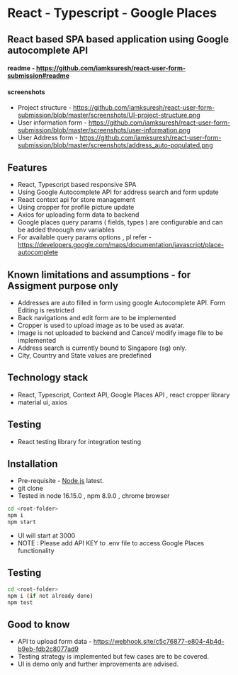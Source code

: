 # React - Typescript - Google Places
## React based SPA based application using Google autocomplete API

#### readme - https://github.com/iamksuresh/react-user-form-submission#readme

#### screenshots
-   Project structure -  https://github.com/iamksuresh/react-user-form-submission/blob/master/screenshots/UI-project-structure.png
-   User information form - https://github.com/iamksuresh/react-user-form-submission/blob/master/screenshots/user-information.png
-   User Address form - https://github.com/iamksuresh/react-user-form-submission/blob/master/screenshots/address_auto-populated.png

## Features
- React, Typescript based responsive SPA
- Using Google Autocomplete API for address search and form update
- React context api for store management
- Using cropper for profile picture update
- Axios for uploading form data to backend
- Google places query params ( fields, types ) are configurable and can be added throough env variables
- For available query params options , pl refer - https://developers.google.com/maps/documentation/javascript/place-autocomplete

## Known limitations and assumptions - for Assigment purpose only
-   Addresses are auto filled in form using google Autocomplete API. Form Editing is restricted
-   Back navigations and edit form are to be implemented
-   Cropper is used to upload image as to be used as avatar.
-   Image is not uploaded to backend and Cancel/ modify image file to be implemented
-   Address search is currently bound to Singapore (sg) only. 
-   City, Country and State values are predefined

## Technology stack
-   React, Typescript, Context API, Google Places API , react cropper library
-   material ui, axios

## Testing
-   React testing library for  integration testing

## Installation
-  Pre-requisite - [Node.js](https://nodejs.org/) latest. 
-  git clone 
-  Tested in node 16.15.0 , npm 8.9.0 , chrome browser

```sh
cd <root-folder>
npm i
npm start
```
- UI will start at 3000
- NOTE : Please add API KEY to .env file to access Google Places functionality

## Testing
```sh
cd <root-folder>
npm i (if not already done)
npm test
```

## Good to know 
- API to upload form data - https://webhook.site/c5c76877-e804-4b4d-b9eb-fdb2c8077ad9
- Testing strategy is implemented but few cases are to be covered.
- UI is demo only and further improvements are advised.

